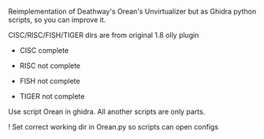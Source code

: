 Reimplementation of Deathway's Orean's Unvirtualizer but as Ghidra python scripts, so you can improve it.

CISC/RISC/FISH/TIGER dirs are from original 1.8 olly plugin


* CISC complete

* RISC not complete

* FISH not complete

* TIGER not complete



Use script Orean in ghidra. All another scripts are only parts.

 ! Set correct working dir in Orean.py so scripts can open configs

